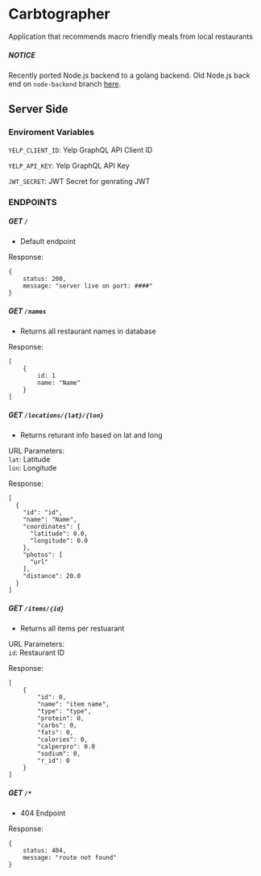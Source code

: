 # Carbtographer
Application that recommends macro friendly meals from local restaurants 

##### NOTICE
Recently ported Node.js backend to a golang backend.
Old Node.js back end on `node-backend` branch [here](https://github.com/reynld/carbtographer/tree/node-backend).

## Server Side

### Enviroment Variables

`YELP_CLIENT_ID`: Yelp GraphQL API Client ID

`YELP_API_KEY`: Yelp GraphQL API Key

`JWT_SECRET`: JWT Secret for genrating JWT

### ENDPOINTS

##### GET `/`

- Default endpoint

Response:
```
{
    status: 200,
    message: "server live on port: ####"
}
```

##### GET `/names`

- Returns all restaurant names in database

Response:
```
[
    {
        id: 1
        name: "Name"
    }
]
```

##### GET `/locations/{lat}/{lon}`

- Returns returant info based on lat and long

URL Parameters:  
`lat`: Latitude  
`lon`: Longitude  

Response:
```
[
  {
    "id": "id",
    "name": "Name",
    "coordinates": {
      "latitude": 0.0,
      "longitude": 0.0
    },
    "photos": [
      "url"
    ],
    "distance": 20.0
  }
]
```

##### GET `/items/{id}`

- Returns all items per restuarant

URL Parameters:  
`id`: Restaurant ID  

Response:
```
[
    {
        "id": 0,
        "name": "item name",
        "type": "type",
        "protein": 0,
        "carbs": 0,
        "fats": 0,
        "calories": 0,
        "calperpro": 0.0
        "sodium": 0,
        "r_id": 0
    }
]
```

##### GET `/*`

- 404 Endpoint

Response:
```
{
    status: 404,
    message: "route not found"
}
```